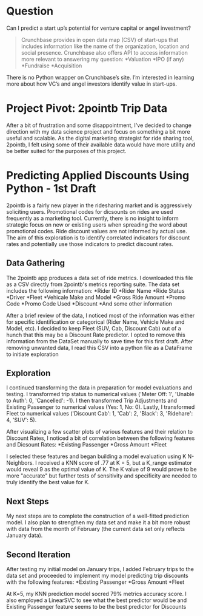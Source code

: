 <h1>Question</h1>

<p>Can I predict a start up’s potential for venture capital or angel investment?</p>

<blockquote>
<p>Crunchbase provides in open data map (CSV) of start-ups that includes information like the name of the organization, location and social presence. Crunchbase also offers API to access information more relevant to answering my question:
*Valuation
*IPO (if any)
*Fundraise
*Acquisition</p>
</blockquote>

<p>There is no Python wrapper on Crunchbase’s site. 
I’m interested in learning more about how VC’s and angel investors identify value in start-ups.</p>

<h1>Project Pivot: 2pointb Trip Data</h1> 

<p>After a bit of frustration and some disappointment, I've decided to change direction with my data science project and focus on something a bit more useful and scalable. As the digital marketing strategist for ride sharing tool, 2pointb, I felt using some of their available data would have more utility and be better suited for the purposes of this project.</p>


<h1>Predicting Applied Discounts Using Python - 1st Draft</h1> 

<p>2pointb is a fairly new player in the ridesharing market and is aggressively soliciting users. Promotional codes for dicsounts on rides are used frequently as a marketing tool. Currently, there is no insight to inform strategic focus on new or existing users when spreading the word about promotional codes. Ride discount values are not informed by actual use. The aim of this exploration is to identify correlated indicators for discount rates and potentially use those indicators to predict discount rates.</p>

<h2>Data Gathering</h2> 

<p>The 2pointb app produces a data set of ride metrics. I downloaded this file as a CSV directly from 2pointb's metrics reporting suite. The data set includes the following information: 
*Rider ID
*Rider Name
*Ride Status
*Driver
*Fleet
*Vehicale Make and Model
*Gross Ride Amount
*Promo Code
*Promo Code Used
*Discount 
*And some other information

After a brief review of the data, I noticed most of the information was either for specific identification or categorical (Rider Name, Vehicle Make and Model, etc). I decided to keep Fleet (SUV, Cab, Discount Cab) out of a hunch that this may be a Discount Rate predictor. I opted to remove this information from the DataSet manually to save time for this first draft. After removing unwanted data, I read this CSV into a python file as a DataFrame to initiate exploration</p>

<h2>Exploration</h2> 

<p>I continued transforming the data in preparation for model evaluations and testing. I transformed trip status to numerical values ('Meter Off: 1', 'Unable to Auth': 0, 'Cancelled': -1). I then transformed Trip Adjustments and Existing Passenger to numerical values (Yes: 1, No: 0). Lastly, I transformed Fleet to numerical values ('Discount Cab': 1, 'Cab': 2, 'Black': 3, 'Ridehare': 4, 'SUV': 5).</p>

<p>After visualizing a few scatter plots of various features and their relation to Discount Rates, I noticed a bit of correlation between the following features and Dicsount Rates:
*Existing Passenger
*Gross Amount
*Fleet</p>

<p>I selected these features and began building a model evaluation using K N-Neighbors. I received a KNN score of .77 at K = 5, but a K_range estimator would reveal 9 as the optimal value of K. The K value of 9 would prove to be more "accurate" but further tests of sensitivity and specificity are needed to truly identify the best value for K.</p>

<h2>Next Steps</h2> 

<p>My next steps are to complete the construction of a well-fitted prediction model. I also plan to strengthen my data set and make it a bit more robust with data from the month of February (the current data set only reflects January data).</p>

<h2>Second Iteration</h2> 

<p>After testing my initial model on January trips, I added February trips to the data set and proceeded to implement my model predicting trip discounts with the following features: 
*Existing Passenger
*Gross Amount
*Fleet

At K=5, my KNN prediction model socred 79% metrics accuracy score. I also employed a LinearSVC to see what the best predictor would be and Existing Passenger feature seems to be the best predictor for Discounts</p>


